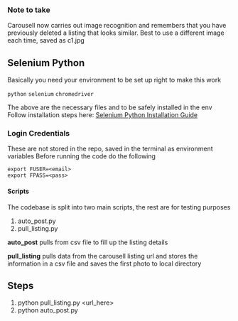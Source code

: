 ### Note to take
Carousell now carries out image recognition and remembers that you have previously deleted a listing that looks similar.
Best to use a different image each time, saved as c1.jpg

## Selenium Python 
Basically you need your environment to be set up right to make this work

`python`
`selenium`
`chromedriver` 

The above are the necessary files and to be safely installed in the env
Follow installation steps here: 
[Selenium Python Installation Guide](http://selenium-python.readthedocs.io/installation.html)

### Login Credentials
These are not stored in the repo, saved in the terminal as environment variables
Before running the code do the following 
```
export FUSER=<email>
export FPASS=<pass>
```
#### Scripts
The codebase is split into two main scripts, the rest are for testing purposes
1. auto_post.py
2. pull_listing.py

**auto_post** pulls from csv file to fill up the listing details

**pull_listing**
 pulls data from the carousell listing url and stores the information in a csv file and saves the first photo to local directory

## Steps
1. python pull_listing.py <url_here>
2. python auto_post.py

